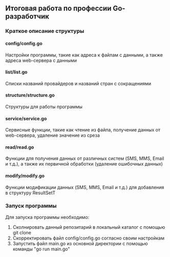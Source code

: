 ## Итоговая работа по профессии Go-разработчик

### Краткое описание структуры

#### config/config.go
Настройки программы, такие как адреса к файлам с данными, а также адреса web-сервера с данными
#### list/list.go
Списки названий провайдеров и названий стран с сокращениями
#### structure/structure.go
Структуры для работы программы
#### service/service.go
Сервисные функции, такие как чтение из файла, получение данных от web-сервера, удаление значение из среза 
#### read/read.go
Функции для получения данных от различных систем (SMS, MMS, Email и т.д.), а также их первичной обработки (удаление ошибочных данных) 
#### modify/modify.go
Функции модификации данных (SMS, MMS, Email и т.д.) для добавления в структуру ResultSetT


### Запуск программы
Для запуска программы необходимо:
1. Сколнировать данный репозитарий в локальный каталог с помощью git clone
2. Скорректировать файл config/config.go согласно своим настройкам
3. Запустить файл main.go из основной директории с помощью команды "go run main.go" 